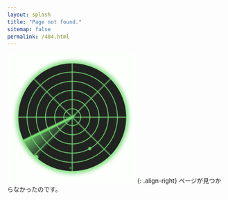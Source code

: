 ```yaml
---
layout: splash
title: "Page not found."
sitemap: false
permalink: /404.html
---
```

![animation radar](/assets/images/radar.gif){: .align-right}
ページが見つからなかったのです。

<script type="text/javascript">
  var GOOG_FIXURL_LANG = 'jp';
  var GOOG_FIXURL_SITE = '{{ site.url }}'
</script>
<script type="text/javascript"
  src="//linkhelp.clients.google.com/tbproxy/lh/wm/fixurl.js">
</script>
